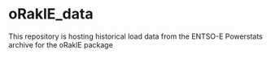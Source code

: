 # oRaklE_data
This repository is hosting historical load data from the ENTSO-E Powerstats archive for the oRaklE package
